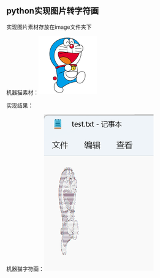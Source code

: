 ## python实现图片转字符画
实现图片素材存放在image文件夹下

机器猫素材：![image](https://github.com/yaoliu0803/Python_Experienment_Project/blob/master/image/ascii_dora.png)

实现结果：

机器猫字符画：![image_string](https://github.com/yaoliu0803/Python_Experienment_Project/blob/master/image/ascii_dora_string.png)

